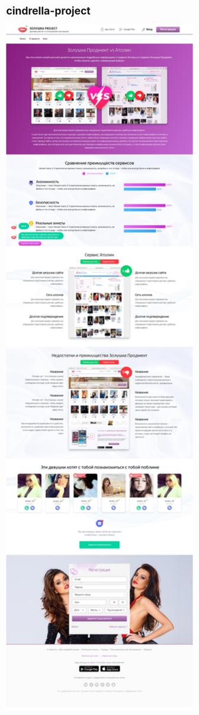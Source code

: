 # cindrella-project

<p align="left">
  <img src="https://github.com/webonyx-ru/cindrella-project/blob/master/app/images/template.jpg?raw=true" width="650"/>
</p>
